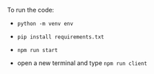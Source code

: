 To run the code:

- `python -m venv env`
- `pip install requirements.txt`
- `npm run start`

- open a new terminal and type `npm run client`
